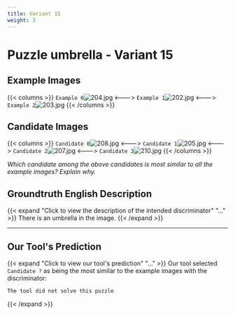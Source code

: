```yaml
---
title: Variant 15
weight: 3
---
```


# Puzzle umbrella - Variant 15

## Example Images
{{< columns >}}
`Example 0`![204.jpg](/natscene_data/images/204.jpg)
<--->
`Example 1`![202.jpg](/natscene_data/images/202.jpg)
<--->
`Example 2`![203.jpg](/natscene_data/images/203.jpg)
{{< /columns >}}

## Candidate Images
{{< columns >}}
`Candidate 0`![208.jpg](/natscene_data/images/208.jpg)
<--->
`Candidate 1`![205.jpg](/natscene_data/images/205.jpg)
<--->
`Candidate 2`![207.jpg](/natscene_data/images/207.jpg)
<--->
`Candidate 3`![210.jpg](/natscene_data/images/210.jpg)
{{< /columns >}}

*Which candidate among the above candidates is most similar to all the example images? Explain why.*

## Groundtruth English Description

{{< expand "Click to view the description of the intended discriminator" "..." >}}
There is an umbrella in the image.
{{< /expand >}}

---



## Our Tool's Prediction

{{< expand "Click to view our tool's prediction" "..." >}}
Our tool selected `Candidate ?` as being the most similar to the example images with the discriminator:
```plaintext
The tool did not solve this puzzle
```
{{< /expand >}}
